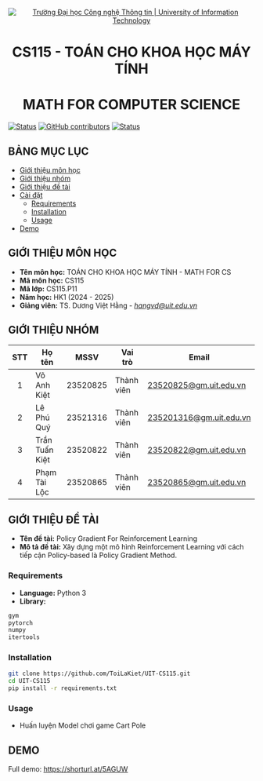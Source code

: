<!-- Banner -->
<p align="center">
  <a href="https://www.uit.edu.vn/" title="Trường Đại học Công nghệ Thông tin" style="border: none;">
    <img src="https://i.imgur.com/WmMnSRt.png" alt="Trường Đại học Công nghệ Thông tin | University of Information Technology">
  </a>
</p>

<!-- Title -->
<h1 align="center"><b>CS115 - TOÁN CHO KHOA HỌC MÁY TÍNH</b></h1>
<h1 align="center"><b> MATH FOR COMPUTER SCIENCE </b></h1>

[![Status](https://img.shields.io/badge/status-woking-brightgreen?style=flat-square)](https://github.com/ToiLaKiet/UIT-CS115)
[![GitHub contributors](https://img.shields.io/github/contributors/ToiLaKiet/UIT-CS115?style=flat-square)](https://github.com/ToiLaKiet/UIT-CS115/graphs/contributors)
[![Status](https://img.shields.io/badge/language-python-green?style=flat-square)](https://github.com/ToiLaKiet/UIT-CS115)

## BẢNG MỤC LỤC
* [Giới thiệu môn học](#giới-thiệu-môn-học)
* [Giới thiệu nhóm](#giới-thiệu-nhóm)
* [Giới thiệu đề tài](#giới-thiệu-đề-tài)
* [Cài đặt](#cài-đặt)
    - [Requirements](#requirements)
    - [Installation](#installation)
    - [Usage](#usage)
* [Demo](#demo)

## GIỚI THIỆU MÔN HỌC
* **Tên môn học:** TOÁN CHO KHOA HỌC MÁY TÍNH - MATH FOR CS
* **Mã môn học:** CS115
* **Mã lớp:** CS115.P11
* **Năm học:** HK1 (2024 - 2025)
* **Giảng viên:** TS. Dương Việt Hằng - *hangvd@uit.edu.vn*

## GIỚI THIỆU NHÓM
| STT | Họ tên | MSSV | Vai trò | Email |
| :---: | --- | --- | --- | --- | 
| 1 | Võ Anh Kiệt | 23520825 | Thành viên | 23520825@gm.uit.edu.vn |
| 2 | Lê Phú Quý | 23521316 | Thành viên | 235201316@gm.uit.edu.vn | 
| 3 | Trần Tuấn Kiệt | 23520822 | Thành viên | 23520822@gm.uit.edu.vn |
| 4 | Phạm Tài Lộc | 23520865 | Thành viên | 23520865@gm.uit.edu.vn |

## GIỚI THIỆU ĐỀ TÀI
* **Tên đề tài:** Policy Gradient For Reinforcement Learning
* **Mô tả đề tài:** Xây dựng một mô hình Reinforcement Learning với cách tiếp cận Policy-based là Policy Gradient Method.


### Requirements
* **Language:** Python 3
* **Library:** 
```sh
gym
pytorch
numpy
itertools
```

### Installation
```sh
git clone https://github.com/ToiLaKiet/UIT-CS115.git
cd UIT-CS115
pip install -r requirements.txt
```

### Usage 
- Huấn luyện Model chơi game Cart Pole

## DEMO
Full demo: https://shorturl.at/5AGUW

